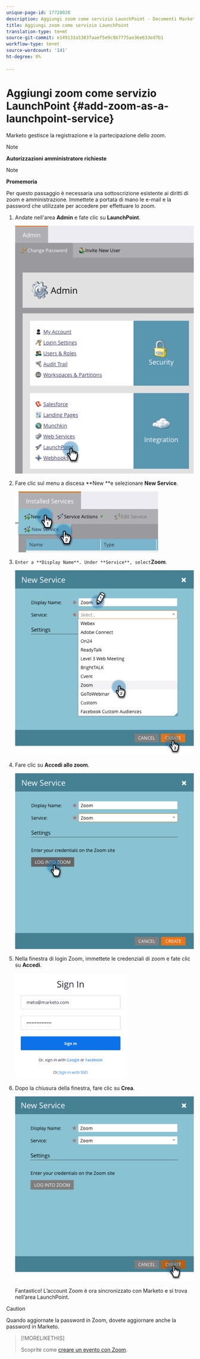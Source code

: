 ```yaml
---
unique-page-id: 17728028
description: Aggiungi zoom come servizio LaunchPoint - Documenti Marketo - Documentazione prodotto
title: Aggiungi zoom come servizio LaunchPoint
translation-type: tm+mt
source-git-commit: e149133a5383faaef5e9c9b7775ae36e633ed7b1
workflow-type: tm+mt
source-wordcount: '141'
ht-degree: 0%

---
```



# Aggiungi zoom come servizio LaunchPoint {#add-zoom-as-a-launchpoint-service}

Marketo gestisce la registrazione e la partecipazione dello zoom.

>[!NOTE]
>
>**Autorizzazioni amministratore richieste**

>[!NOTE]
>
>**Promemoria**
>
>Per questo passaggio è necessaria una sottoscrizione esistente ai diritti di zoom e amministrazione. Immettete a portata di mano le e-mail e la password che utilizzate per accedere per effettuare lo zoom.

1. Andate nell&#39;area **Admin** e fate clic su **LaunchPoint**.

   ![](assets/launchpoint.png)

1. Fare clic sul menu a discesa **New **e selezionare **New Service**.

   ![](assets/newservicelp.png)

1. `Enter a **Display Name**. Under **Service**, select`**Zoom**.

   ![](assets/newservice-1.png)

1. Fare clic su **Accedi allo zoom**.

   ![](assets/login.png)

1. Nella finestra di login Zoom, immettete le credenziali di zoom e fate clic su **Accedi**.

   ![](assets/zoomlogin.png)

1. Dopo la chiusura della finestra, fare clic su **Crea**.

   ![](assets/create-1.png)

   Fantastico! L’account Zoom è ora sincronizzato con Marketo e si trova nell’area LaunchPoint.

>[!CAUTION]
>
>Quando aggiornate la password in Zoom, dovete aggiornare anche la password in Marketo.

>[!MORELIKETHIS]
>
>Scoprite come [creare un evento con Zoom](../../../product-docs/demand-generation/events/create-an-event/create-an-event-with-zoom.md).

